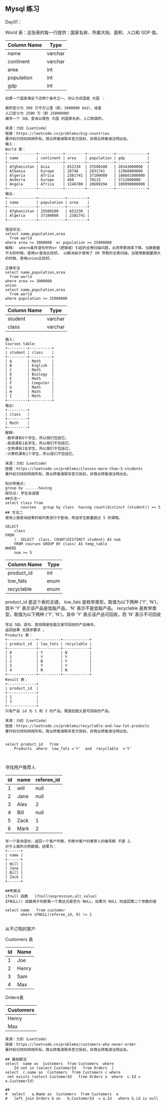 ## Mysql 练习

Day01：

World 表：这张表的每一行提供：国家名称、所属大陆、面积、人口和 GDP 值。

| Column Name | Type    |
| ----------- | ------- |
| name        | varchar |
| continent   | varchar |
| area        | int     |
| population  | int     |
| gdp         | int     |

```mysql
如果一个国家满足下述两个条件之一，则认为该国是 大国 ：

面积至少为 300 万平方公里（即，3000000 km2），或者
人口至少为 2500 万（即 25000000）
编写一个 SQL 查询以报告 大国 的国家名称、人口和面积。

来源：力扣（LeetCode）
链接：https://leetcode.cn/problems/big-countries
著作权归领扣网络所有。商业转载请联系官方授权，非商业转载请注明出处。
输入：
World 表：
+-------------+-----------+---------+------------+--------------+
| name        | continent | area    | population | gdp          |
+-------------+-----------+---------+------------+--------------+
| Afghanistan | Asia      | 652230  | 25500100   | 20343000000  |
| Albania     | Europe    | 28748   | 2831741    | 12960000000  |
| Algeria     | Africa    | 2381741 | 37100000   | 188681000000 |
| Andorra     | Europe    | 468     | 78115      | 3712000000   |
| Angola      | Africa    | 1246700 | 20609294   | 100990000000 |
+-------------+-----------+---------+------------+--------------+
输出：
+-------------+------------+---------+
| name        | population | area    |
+-------------+------------+---------+
| Afghanistan | 25500100   | 652230  |
| Algeria     | 37100000   | 2381741 |
+-------------+------------+---------+

错误写法:
select name,population,area 
  from world 
where area >= 3000000  or population >= 25000000
解释:  where条件语句中的or（逻辑或）引起的全表扫描问题，从而导致效率下降。当数据量不大的时候，使用or查询比较好。 以解决由于使用了 OR 导致的全表扫描。当使用数据量很大的时候，使用union比较好。

正确写法
select name,population,area 
  from world 
where area >= 3000000  
union 
select name,population,area 
  from world 
where population >= 25000000

```

| Column Name | Type    |
| ----------- | ------- |
| student     | varchar |
| class       | varchar |

```mysql
输入: 
Courses table:
+---------+----------+
| student | class    |
+---------+----------+
| A       | Math     |
| B       | English  |
| C       | Math     |
| D       | Biology  |
| E       | Math     |
| F       | Computer |
| G       | Math     |
| H       | Math     |
| I       | Math     |
+---------+----------+
输出: 
+---------+ 
| class   | 
+---------+ 
| Math    | 
+---------+
解释: 
-数学课有6个学生，所以我们包括它。
-英语课有1名学生，所以我们不包括它。
-生物课有1名学生，所以我们不包括它。
-计算机课有1个学生，所以我们不包括它。

来源：力扣（LeetCode）
链接：https://leetcode.cn/problems/classes-more-than-5-students
著作权归领扣网络所有。商业转载请联系官方授权，非商业转载请注明出处。

知识考察点:
group by ......having  
踩坑点: 学生会选错
##方法一
select class from
       courses   group by class  having count(distinct (student)) >= 5
## 方法二
使用上面查询结果的临时表进行子查询，筛选学生数量超过 5 的课程。

SELECT
    class
FROM
    (  SELECT  class, COUNT(DISTINCT student) AS num
    FROM courses GROUP BY class) AS temp_table
WHERE
    num >= 5

```

| Column Name | Type |
| ----------- | ---- |
| product_id  | int  |
| low_fats    | enum |
| recyclable  | enum |

product_id 是这个表的主键。
low_fats 是枚举类型，取值为以下两种 ('Y', 'N')，其中 'Y' 表示该产品是低脂产品，'N' 表示不是低脂产品。
recyclable 是枚举类型，取值为以下两种 ('Y', 'N')，其中 'Y' 表示该产品可回收，而 'N' 表示不可回收

```mysql
写出 SQL 语句，查找既是低脂又是可回收的产品编号。
返回结果 无顺序要求 。
Products 表：
+-------------+----------+------------+
| product_id  | low_fats | recyclable |
+-------------+----------+------------+
| 0           | Y        | N          |
| 1           | Y        | Y          |
| 2           | N        | Y          |
| 3           | Y        | Y          |
| 4           | N        | N          |
+-------------+----------+------------+
Result 表：
+-------------+
| product_id  |
+-------------+
| 1           |
| 3           |
+-------------+
只有产品 id 为 1 和 3 的产品，既是低脂又是可回收的产品。

来源：力扣（LeetCode）
链接：https://leetcode.cn/problems/recyclable-and-low-fat-products
著作权归领扣网络所有。商业转载请联系官方授权，非商业转载请注明出处。


select product_id   from 
    Products  where  low_fats ='Y'  and  recyclable  ='Y'



```

寻找用户推荐人

| id   | name | referee_id |
| ---- | ---- | ---------- |
| 1    | will | null       |
| 2    | Jane | null       |
| 3    | Alex | 2          |
| 4    | Bill | null       |
| 5    | Zack | 1          |
| 6    | Mark | 2          |

```
写一个查询语句，返回一个客户列表，列表中客户的推荐人的编号都 不是 2。
对于上面的示例数据，结果为：
+------+
| name |
+------+
| Will |
| Jane |
| Bill |
| Zack |
+------+

##考察点
ifnull 函数   ifnull(expression,alt_value)
IFNULL() 函数用于判断第一个表达式是否为 NULL，如果为 NULL 则返回第二个参数的值

select name   from customer  
       where iFNULL(referee_id, 0) != 2


```



从不订购的客户

Customers 表

| Id   | Name  |
| ---- | ----- |
| 1    | Joe   |
| 2    | Henry |
| 3    | Sam   |
| 4    | Max   |

Orders表

| Customers |
| --------- |
| Henry     |
| Max       |

```mysql
来源：力扣（LeetCode）
链接：https://leetcode.cn/problems/customers-who-never-order
著作权归领扣网络所有。商业转载请联系官方授权，非商业转载请注明出处。

## 基础解法
select  name as  Customers  from Customers  where
    Id not in (select CustomerId   from Orders  )
select  c.name as  Customers  from Customers c where
 not exists (select CustomerId   from Orders o  where  c.Id = o.CustomerId)

## 
#  select   a.Name as  Customers  from Customers  a
#   left join Orders b on   b.CustomerId  = a.Id   where b.id is null


```

